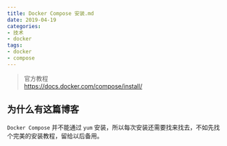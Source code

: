 ```yaml
---
title: Docker Compose 安装.md
date: 2019-04-19
categories:
- 技术
- docker
tags:
- docker
- compose
---
```


> 官方教程  
https://docs.docker.com/compose/install/

## 为什么有这篇博客
`Docker Compose` 并不能通过 `yum` 安装，所以每次安装还需要找来找去，不如先找个完美的安装教程，留给以后备用。
